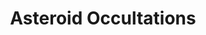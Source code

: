 ---
title: Asteroid Occultations
permalink: /resource/occ.html
layout: bundle
dataset: smallbodiesoccultations
tags: [asteroid, physicalProperties]
resource: true
---